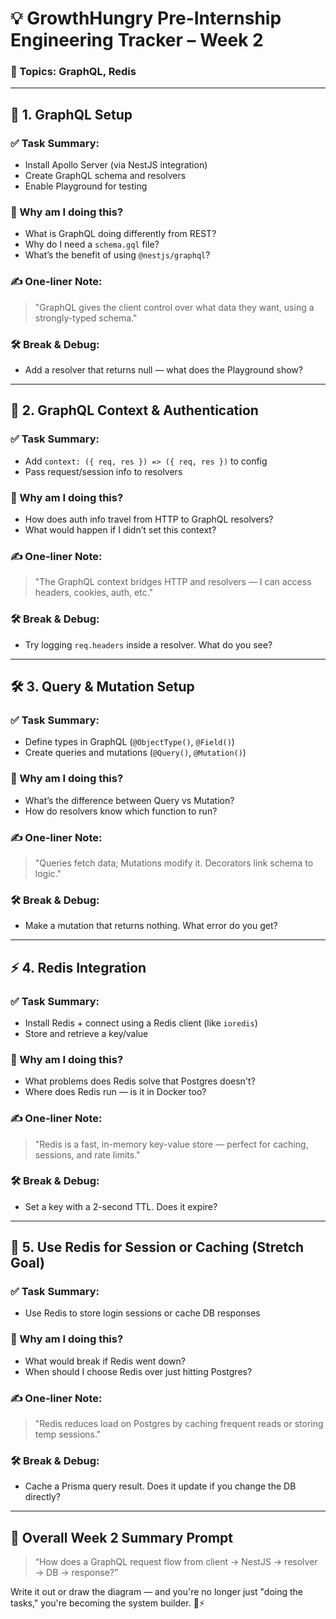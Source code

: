 # 💡 GrowthHungry Pre-Internship Engineering Tracker – Week 2
### 🚀 Topics: GraphQL, Redis

---

## 🔮 1. GraphQL Setup

### ✅ Task Summary:
- Install Apollo Server (via NestJS integration)
- Create GraphQL schema and resolvers
- Enable Playground for testing

### 🧠 Why am I doing this?
- What is GraphQL doing differently from REST?
- Why do I need a `schema.gql` file?
- What’s the benefit of using `@nestjs/graphql`?

### ✍️ One-liner Note:
> "GraphQL gives the client control over what data they want, using a strongly-typed schema."

### 🛠️ Break & Debug:
- Add a resolver that returns null — what does the Playground show?

---

## 🧠 2. GraphQL Context & Authentication

### ✅ Task Summary:
- Add `context: ({ req, res }) => ({ req, res })` to config
- Pass request/session info to resolvers

### 🧠 Why am I doing this?
- How does auth info travel from HTTP to GraphQL resolvers?
- What would happen if I didn’t set this context?

### ✍️ One-liner Note:
> "The GraphQL context bridges HTTP and resolvers — I can access headers, cookies, auth, etc."

### 🛠️ Break & Debug:
- Try logging `req.headers` inside a resolver. What do you see?

---

## 🛠️ 3. Query & Mutation Setup

### ✅ Task Summary:
- Define types in GraphQL (`@ObjectType()`, `@Field()`)
- Create queries and mutations (`@Query()`, `@Mutation()`)

### 🧠 Why am I doing this?
- What’s the difference between Query vs Mutation?
- How do resolvers know which function to run?

### ✍️ One-liner Note:
> "Queries fetch data; Mutations modify it. Decorators link schema to logic."

### 🛠️ Break & Debug:
- Make a mutation that returns nothing. What error do you get?

---

## ⚡ 4. Redis Integration

### ✅ Task Summary:
- Install Redis + connect using a Redis client (like `ioredis`)
- Store and retrieve a key/value

### 🧠 Why am I doing this?
- What problems does Redis solve that Postgres doesn't?
- Where does Redis run — is it in Docker too?

### ✍️ One-liner Note:
> "Redis is a fast, in-memory key-value store — perfect for caching, sessions, and rate limits."

### 🛠️ Break & Debug:
- Set a key with a 2-second TTL. Does it expire?

---

## 🔐 5. Use Redis for Session or Caching (Stretch Goal)

### ✅ Task Summary:
- Use Redis to store login sessions or cache DB responses

### 🧠 Why am I doing this?
- What would break if Redis went down?
- When should I choose Redis over just hitting Postgres?

### ✍️ One-liner Note:
> "Redis reduces load on Postgres by caching frequent reads or storing temp sessions."

### 🛠️ Break & Debug:
- Cache a Prisma query result. Does it update if you change the DB directly?

---

## 🧭 Overall Week 2 Summary Prompt

> “How does a GraphQL request flow from client → NestJS → resolver → DB → response?”

Write it out or draw the diagram — and you're no longer just "doing the tasks," you're becoming the system builder. 🔧⚡
